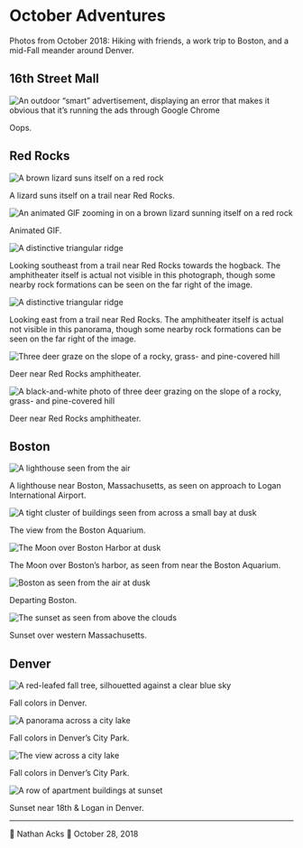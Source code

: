 # October Adventures

Photos from October 2018: Hiking with friends, a work trip to Boston, and a mid-Fall meander around Denver.

## 16th Street Mall

![An outdoor “smart” advertisement, displaying an error that makes it obvious that it’s running the ads through Google Chrome](assets/36a01e704064a1dcae02e200ac272017.webp)

Oops.

## Red Rocks

![A brown lizard suns itself on a red rock](assets/9733d45216328b7b6ea920c03d900e0f.webp)

A lizard suns itself on a trail near Red Rocks.

![An animated GIF zooming in on a brown lizard sunning itself on a red rock](assets/6e2b9ce080dedf917d001c97acc977d8.webp)

Animated GIF.

![A distinctive triangular ridge](assets/c42a9204a80a23e889759052c65b544c.webp)

Looking southeast from a trail near Red Rocks towards the hogback. The amphitheater itself is actual not visible in this photograph, though some nearby rock formations can be seen on the far right of the image.

![A distinctive triangular ridge](assets/0978900ded5b8e32f336576d2500af53.webp)

Looking east from a trail near Red Rocks. The amphitheater itself is actual not visible in this panorama, though some nearby rock formations can be seen on the far right of the image.

![Three deer graze on the slope of a rocky, grass- and pine-covered hill](assets/2e5c3f2d339f12b21a47abb47d663fad.webp)

Deer near Red Rocks amphitheater.

![A black-and-white photo of three deer grazing on the slope of a rocky, grass- and pine-covered hill](assets/0220962c9f7f417802c6bac46b52e763.webp)

Deer near Red Rocks amphitheater.

## Boston

![A lighthouse seen from the air](assets/7328dad2eed603b37975e4749668879b.webp)

A lighthouse near Boston, Massachusetts, as seen on approach to Logan International Airport.

![A tight cluster of buildings seen from across a small bay at dusk](assets/84c5ec20274176d24913361e249b726c.webp)

The view from the Boston Aquarium.

![The Moon over Boston Harbor at dusk](assets/9cc37c5d7a5c911a3968f0907424f93b.webp)

The Moon over Boston’s harbor, as seen from near the Boston Aquarium.

![Boston as seen from the air at dusk](assets/4389557f1875a7a5bb8cbda24cbdd0ab.webp)

Departing Boston.

![The sunset as seen from above the clouds](assets/69024ab9cfc64224bd037f0e946154b8.webp)

Sunset over western Massachusetts.

## Denver

![A red-leafed fall tree, silhouetted against a clear blue sky](assets/7114a10e52091e0330417367c8b0d07e.webp)

Fall colors in Denver.

![A panorama across a city lake](assets/5df7475cba9ca7a1f737225ea106b5a3.webp)

Fall colors in Denver’s City Park.

![The view across a city lake](assets/51a2acfe23c69995aed0ccf6b41f8128.webp)

Fall colors in Denver’s City Park.

![A row of apartment buildings at sunset](assets/4f884ca37b514159b3700e0adfa8b87f.webp)

Sunset near 18th & Logan in Denver.

- - - -

👤 Nathan Acks
📅 October 28, 2018
